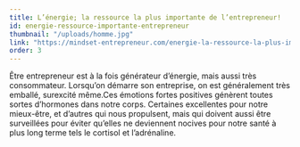 ```yaml
---
title: L’énergie; la ressource la plus importante de l’entrepreneur!
id: energie-ressource-importante-entrepreneur
thumbnail: "/uploads/homme.jpg"
link: "https://mindset-entrepreneur.com/energie-la-ressource-la-plus-importante-de-lentrepreneur/"
order: 3
---
```


Être entrepreneur est à la fois générateur d’énergie, mais aussi très consommateur. Lorsqu’on démarre son entreprise, on est généralement très emballé, surexcité même.Ces émotions fortes positives génèrent toutes sortes d’hormones dans notre corps. Certaines excellentes pour notre mieux-être, et d’autres qui nous propulsent, mais qui doivent aussi être surveillées pour éviter qu’elles ne deviennent nocives pour notre santé à plus long terme tels le cortisol et l’adrénaline.
